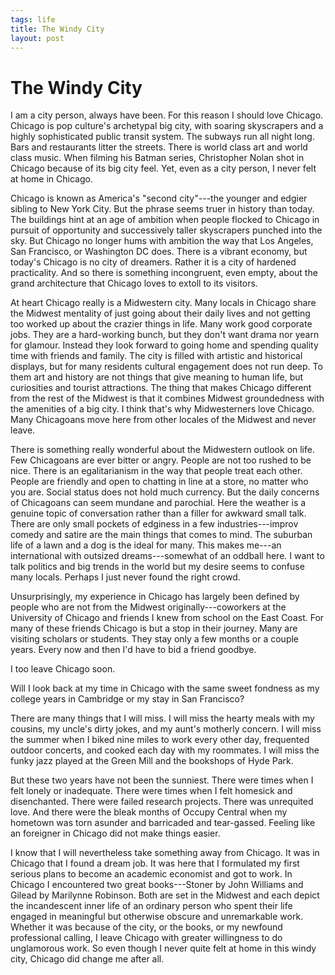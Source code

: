 ```yaml
--- 
tags: life
title: The Windy City
layout: post
---
```


# The Windy City

I am a city person, always have been. For this reason I should love Chicago. Chicago is pop culture's archetypal big city, with soaring skyscrapers and a highly sophisticated public transit system. The subways run all night long. Bars and restaurants litter the streets. There is world class art and world class music. When filming his Batman series, Christopher Nolan shot in Chicago because of its big city feel. Yet, even as a city person, I never felt at home in Chicago. 

Chicago is known as America's "second city"---the younger and edgier sibling to New York City. But the phrase seems truer in history than today. The buildings hint at an age of ambition when people flocked to Chicago in pursuit of opportunity and successively taller skyscrapers punched into the sky. But Chicago no longer hums with ambition the way that Los Angeles, San Francisco, or Washington DC does. There is a vibrant economy, but today's Chicago is no city of dreamers. Rather it is a city of hardened practicality. And so there is something incongruent, even empty, about the grand architecture that Chicago loves to extoll to its visitors. 

At heart Chicago really is a Midwestern city. Many locals in Chicago share the Midwest mentality of just going about their daily lives and not getting too worked up about the crazier things in life. Many work good corporate jobs. They are a hard-working bunch, but they don't want drama nor yearn for glamour. Instead they look forward to going home and spending quality time with friends and family. The city is filled with artistic and historical displays, but for many residents cultural engagement does not run deep. To them art and history are not things that give meaning to human life, but curiosities and tourist attractions. The thing that makes Chicago different from the rest of the Midwest is that it combines Midwest groundedness with the amenities of a big city. I think that's why Midwesterners love Chicago. Many Chicagoans move here from other locales of the Midwest and never leave. 

There is something really wonderful about the Midwestern outlook on life. Few Chicagoans are ever bitter or angry. People are not too rushed to be nice. There is an egalitarianism in the way that people treat each other. People are friendly and open to chatting in line at a store, no matter who you are. Social status does not hold much currency. But the daily concerns of Chicagoans can seem mundane and parochial. Here the weather is a genuine topic of conversation rather than a filler for awkward small talk. There are only small pockets of edginess in a few industries---improv comedy and satire are the main things that comes to mind. The suburban life of a lawn and a dog is the ideal for many. This makes me---an international with outsized dreams---somewhat of an oddball here. I want to talk politics and big trends in the world but my desire seems to confuse many locals. Perhaps I just never found the right crowd. 

Unsurprisingly, my experience in Chicago has largely been defined by people who are not from the Midwest originally---coworkers at the University of Chicago and friends I knew from school on the East Coast. For many of these friends Chicago is but a stop in their journey. Many are visiting scholars or students. They stay only a few months or a couple years. Every now and then I'd have to bid a friend goodbye. 

I too leave Chicago soon. 

Will I look back at my time in Chicago with the same sweet fondness as my college years in Cambridge or my stay in San Francisco? 

There are many things that I will miss. I will miss the hearty meals with my cousins, my uncle's dirty jokes, and my aunt's motherly concern. I will miss the summer when I biked nine miles to work every other day, frequented outdoor concerts, and cooked each day with my roommates. I will miss the funky jazz played at the Green Mill and the bookshops of Hyde Park.

But these two years have not been the sunniest. There were times when I felt lonely or inadequate. There were times when I felt homesick and disenchanted. There were failed research projects. There was unrequited love. And there were the bleak months of Occupy Central when my hometown was torn asunder and barricaded and tear-gassed. Feeling like an foreigner in Chicago did not make things easier. 

I know that I will nevertheless take something away from Chicago. It was in Chicago that I found a dream job. It was here that I formulated my first serious plans to become an academic economist and got to work. In Chicago I encountered two great books---Stoner by John Williams and Gilead by Marilynne Robinson. Both are set in the Midwest and each depict the incandescent inner life of an ordinary person who spent their life engaged in meaningful but otherwise obscure and unremarkable work. Whether it was because of the city, or the books, or my newfound professional calling, I leave Chicago with greater willingness to do unglamorous work. So even though I never quite felt at home in this windy city, Chicago did change me after all. 
